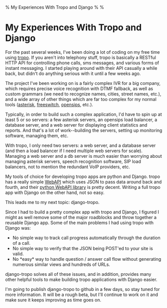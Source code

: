 % My Experiences With Tropo and Django
%
%

My Experiences With Tropo and Django
====================================

For the past several weeks, I've been doing a lot of coding on my free
time using [tropo](https://www.tropo.com/home.jsp "tropo"). If you
aren't into telephony stuff, tropo is basically a RESTful HTTP API for
controlling phone calls, sms messages, and various forms of instant
messaging. I started playing around with their API casually a while
back, but didn't do anything serious with it until a few weeks ago.

The project I've been working on is a fairly complex IVR for a big
company, which requires precise voice recognition with DTMF fallback, as
well as custom grammars (we need to recognize names, cities, street
names, etc.), and a wide array of other things which are far too complex
for my normal tools ([asterisk](http://www.asterisk.org/ "asterisk"),
[freeswitch](http://www.freeswitch.org/ "freeswitch"),
[opensips](http://www.opensips.org/ "opensips"), etc.).

Typically, in order to build such a complex application, I'd have to
spin up at least 5 or so servers: a few asterisk servers, an opensips
load balancer, a database server, and a web server for displaying client
statistics and reports. And that's a lot of work--building the servers,
setting up monitoring software, managing them, etc.

With tropo, I only need two servers: a web server, and a database server
(and then a load balancer if I need multiple web servers for scale).
Managing a web server and a db server is much easier than worrying about
managing asterisk servers, speech recognition software, SIP load
balancers, not to mention the redundant VoIP providers, etc.

My tools of choice for developing tropo apps are python and Django.
tropo has a really simple
[WebAPI](https://www.tropo.com/docs/webapi/new_tropo_web_api_overview.htm "WebAPI")
which uses JSON to pass data around back and fourth, and their [python
WebAPI
library](https://github.com/tropo/tropo-webapi-python "python WebAPI library")
is pretty decent. Writing a full tropo app with Django on the other
hand, not so easy.

This leads me to my next topic: django-tropo.

Since I had to build a pretty complex app with tropo and Django, I
figured I might as well remove some of the major roadblocks and throw
together a reusable Django app. Some of the main problems I had using
tropo with Django was:

-   No simple way to track call progress automatically through the
    duration of a call.
-   No simple way to verify that the JSON being POST'ed to your site is
    valid.
-   No \*easy\* way to handle question / answer call flow without
    generating numerous similar views and hundreds of URLs.

django-tropo solves all of these issues, and in addition, provides many
other helpful tools to make building tropo applications with Django
easier.

I'm going to publish django-tropo to github in a few days, so stay tuned
for more information. It will be a rough beta, but I'll continue to work
on it and make sure it keeps improving as time goes on.

 
